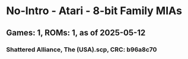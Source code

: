 # No-Intro - Atari - 8-bit Family MIAs
## Games: 1, ROMs: 1, as of 2025-05-12

### Shattered Alliance, The (USA).scp, CRC: b96a8c70
